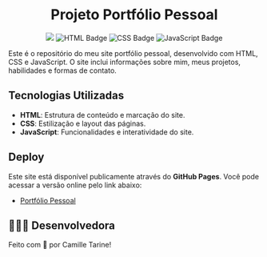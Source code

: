 <h1 align=center> Projeto Portfólio Pessoal </h1>

<div align="center">
	<img src="https://img.shields.io/badge/Status-Concluído-green?style=for-the-badge" />
	<img src="https://img.shields.io/badge/HTML-5-orange?style=for-the-badge&logo=html5" alt="HTML Badge" /> 
	<img src="https://img.shields.io/badge/CSS-3-blue?style=for-the-badge&logo=css3&logoColor=white" alt="CSS Badge" /> 
	<img src="https://img.shields.io/badge/JavaScript-ES6+-yellow?style=for-the-badge&logo=javascript&logoColor=black" alt="JavaScript Badge" /> 
</div>

Este é o repositório do meu site portfólio pessoal, desenvolvido com HTML, CSS e JavaScript. O site inclui informações sobre mim, meus projetos, habilidades e formas de contato.

##

## Tecnologias Utilizadas

- **HTML**: Estrutura de conteúdo e marcação do site.
- **CSS**: Estilização e layout das páginas.
- **JavaScript**: Funcionalidades e interatividade do site.

##

## Deploy

Este site está disponível publicamente através do **GitHub Pages**. Você pode acessar a versão online pelo link abaixo:

- [Portfólio Pessoal](https://cahtarine.github.io/Portfolio-Gen/)

## 👩🏻‍💻 Desenvolvedora

Feito com 💜 por Camille Tarine!
